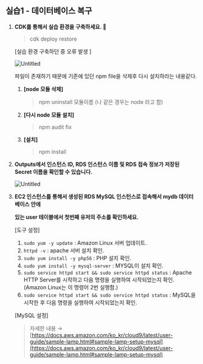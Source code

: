 ## **실습1 - 데이터베이스 복구**

1. **CDK를 통해서 실습 환경을 구축하세요. 🔽**
    
    > cdk deploy restore
    > 
    
    [실습 환경 구축하던 중 오류 발생 ]
    
    ![Untitled](https://s3-us-west-2.amazonaws.com/secure.notion-static.com/926c438d-1a78-4b13-bd0a-c61bce8ed0d1/Untitled.png)
    
    파일이 존재하기 때문에 기존에 있던 npm file을 삭제후 다시 설치하라는 내용같다.
    
    1. **[node 모듈 삭제]**
        
        > npm uninstall 모듈이름 (나 같은 경우는 node 라고 함)
        > 
    
    1. **[다시 node 모듈 설치]**
        
        > npm audit fix
        > 
    
    1. **[설치]**
        
        > npm install
        > 

1. **Outputs에서 인스턴스 ID, RDS 인스턴스 이름 및 RDS 접속 정보가 저장된 Secret 이름을 확인할 수 있습니다.**
    
    ![Untitled](https://s3-us-west-2.amazonaws.com/secure.notion-static.com/3af6412c-60e5-4a12-b737-226ed45eee48/Untitled.png)
    
2. **EC2 인스턴스를 통해서 생성된 RDS MySQL 인스턴스로 접속해서 mydb 데이터베이스 안에**
    
    **있는 user 테이블에서 첫번째 유저의 주소를 확인하세요.**
    
    [도구 설정]
    
    1. `sudo yum -y update` : Amazon Linux 서버 업데이트.
    2. `httpd -v` : apache 서버 설치 확인.
    3. `sudo yum install -y php56` : PHP 설치 확인.
    4. `sudo yum install -y mysql-server` : MYSQL이 설치 확인.
    5. `sudo service httpd start && sudo service httpd status` : Apache HTTP Server를 시작하고 다음 명령을 실행하여 시작되었는지 확인. (Amazon Linux는 이 명령어 2번 실행함.) 
    6. `sudo service httpd start && sudo service httpd status` : MySQL을 시작한 후 다음 명령을 실행하여 시작되었는지 확인.
    
    [MySQL 설정]
    
    > 자세한 내용 → [https://docs.aws.amazon.com/ko_kr/cloud9/latest/user-guide/sample-lamp.html#sample-lamp-setup-mysql](https://docs.aws.amazon.com/ko_kr/cloud9/latest/user-guide/sample-lamp.html#sample-lamp-setup-mysql)
    >